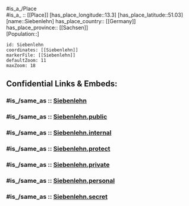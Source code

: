 ﻿---
confidential: public
isDeleted: false
location:
- 51.03
- 13.3
mapmarker: city
mapzoom:
- 7
- 12
SpocWebEntityId: 34245
tags:
- geo/City
type: City
---

#is_a_/Place  
#is_a_ :: [[Place]] 
[has_place_longitude::13.3] 
[has_place_latitude::51.03] 
[name::Siebenlehn] 
has_place_country:: [[Germany]]  
has_place_province:: [[Sachsen]]  
[Population::] 



```leaflet
id: Siebenlehn
coordinates: [[Siebenlehn]] 
markerFile: [[Siebenlehn]] 
defaultZoom: 11 
maxZoom: 18
```


## Confidential Links & Embeds: 

### #is_/same_as :: [Siebenlehn](/_Standards/Earth/Continent/Europe/Europe~Central/Germany/Germany~East/Sachsen/counties~Sachsen/Mittelsachsen/cities~Mittelsachsen/Großschirma/City/Siebenlehn.md) 

### #is_/same_as :: [Siebenlehn.public](/_public/Earth/Continent/Europe/Europe~Central/Germany/Germany~East/Sachsen/counties~Sachsen/Mittelsachsen/cities~Mittelsachsen/Großschirma/City/Siebenlehn.public.md) 

### #is_/same_as :: [Siebenlehn.internal](/_internal/Earth/Continent/Europe/Europe~Central/Germany/Germany~East/Sachsen/counties~Sachsen/Mittelsachsen/cities~Mittelsachsen/Großschirma/City/Siebenlehn.internal.md) 

### #is_/same_as :: [Siebenlehn.protect](/_protect/Earth/Continent/Europe/Europe~Central/Germany/Germany~East/Sachsen/counties~Sachsen/Mittelsachsen/cities~Mittelsachsen/Großschirma/City/Siebenlehn.protect.md) 

### #is_/same_as :: [Siebenlehn.private](/_private/Earth/Continent/Europe/Europe~Central/Germany/Germany~East/Sachsen/counties~Sachsen/Mittelsachsen/cities~Mittelsachsen/Großschirma/City/Siebenlehn.private.md) 

### #is_/same_as :: [Siebenlehn.personal](/_personal/Earth/Continent/Europe/Europe~Central/Germany/Germany~East/Sachsen/counties~Sachsen/Mittelsachsen/cities~Mittelsachsen/Großschirma/City/Siebenlehn.personal.md) 

### #is_/same_as :: [Siebenlehn.secret](/_secret/Earth/Continent/Europe/Europe~Central/Germany/Germany~East/Sachsen/counties~Sachsen/Mittelsachsen/cities~Mittelsachsen/Großschirma/City/Siebenlehn.secret.md)

